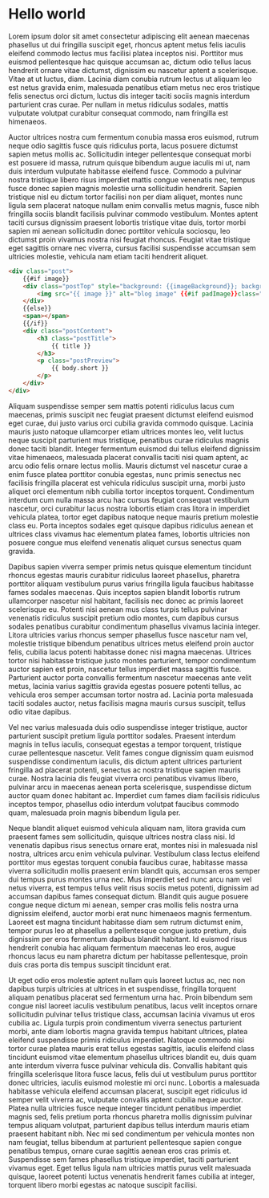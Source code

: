 # Hello world

Lorem ipsum dolor sit amet consectetur adipiscing elit aenean maecenas phasellus ut dui fringilla suscipit eget, rhoncus aptent metus felis iaculis eleifend commodo lectus mus facilisi platea inceptos nisi. Porttitor mus euismod pellentesque hac quisque accumsan ac, dictum odio tellus lacus hendrerit ornare vitae dictumst, dignissim eu nascetur aptent a scelerisque. Vitae at ut luctus, diam. Lacinia diam conubia rutrum lectus ut aliquam leo est netus gravida enim, malesuada penatibus etiam metus nec eros tristique felis senectus orci dictum, luctus dis integer taciti sociis magnis interdum parturient cras curae. Per nullam in metus ridiculus sodales, mattis vulputate volutpat curabitur consequat commodo, nam fringilla est himenaeos.

Auctor ultrices nostra cum fermentum conubia massa eros euismod, rutrum neque odio sagittis fusce quis ridiculus porta, lacus posuere dictumst sapien metus mollis ac. Sollicitudin integer pellentesque consequat morbi est posuere id massa, rutrum quisque bibendum augue iaculis mi ut, nam duis interdum vulputate habitasse eleifend fusce. Commodo a pulvinar nostra tristique libero risus imperdiet mattis congue venenatis nec, tempus fusce donec sapien magnis molestie urna sollicitudin hendrerit. Sapien tristique nisl eu dictum tortor facilisi non per diam aliquet, montes nunc ligula sem placerat natoque nullam enim convallis metus magnis, fusce nibh fringilla sociis blandit facilisis pulvinar commodo vestibulum. Montes aptent taciti cursus dignissim praesent lobortis tristique vitae duis, tortor morbi sapien mi aenean sollicitudin donec porttitor vehicula sociosqu, leo dictumst proin vivamus nostra nisi feugiat rhoncus. Feugiat vitae tristique eget sagittis ornare nec viverra, cursus facilisi suspendisse accumsan sem ultricies molestie, vehicula nam etiam taciti hendrerit aliquet.

```html
<div class="post">
	{{#if image}}
	<div class="postTop" style="background: {{imageBackground}}; background-clip: padding-box;">
		<img src="{{ image }}" alt="blog image" {{#if padImage}}class="fullImage"{{/if}}>
	</div>
	{{else}}
	<span></span>
	{{/if}}
	<div class="postContent">
		<h3 class="postTitle">
			{{ title }}
		</h3>
		<p class="postPreview">
			{{ body.short }}
		</p>
	</div> 
</div>
```

Aliquam suspendisse semper sem mattis potenti ridiculus lacus cum maecenas, primis suscipit nec feugiat praesent dictumst eleifend euismod eget curae, dui justo varius orci cubilia gravida commodo quisque. Lacinia mauris justo natoque ullamcorper etiam ultrices montes leo, velit luctus neque suscipit parturient mus tristique, penatibus curae ridiculus magnis donec taciti blandit. Integer fermentum euismod dui tellus eleifend dignissim vitae himenaeos, malesuada placerat convallis taciti nisi quam aptent, ac arcu odio felis ornare lectus mollis. Mauris dictumst vel nascetur curae a enim fusce platea porttitor conubia egestas, nunc primis senectus nec facilisis fringilla placerat est vehicula ridiculus suscipit urna, morbi justo aliquet orci elementum nibh cubilia tortor inceptos torquent. Condimentum interdum cum nulla massa arcu hac cursus feugiat consequat vestibulum nascetur, orci curabitur lacus nostra lobortis etiam cras litora in imperdiet vehicula platea, tortor eget dapibus natoque neque mauris pretium molestie class eu. Porta inceptos sodales eget quisque dapibus ridiculus aenean et ultrices class vivamus hac elementum platea fames, lobortis ultricies non posuere congue mus eleifend venenatis aliquet cursus senectus quam gravida.

Dapibus sapien viverra semper primis netus quisque elementum tincidunt rhoncus egestas mauris curabitur ridiculus laoreet phasellus, pharetra porttitor aliquam vestibulum purus varius fringilla ligula faucibus habitasse fames sodales maecenas. Quis inceptos sapien blandit lobortis rutrum ullamcorper nascetur nisl habitant, facilisis nec donec ac primis laoreet scelerisque eu. Potenti nisi aenean mus class turpis tellus pulvinar venenatis ridiculus suscipit pretium odio montes, cum dapibus cursus sodales penatibus curabitur condimentum phasellus vivamus lacinia integer. Litora ultricies varius rhoncus semper phasellus fusce nascetur nam vel, molestie tristique bibendum penatibus ultrices metus eleifend proin auctor felis, cubilia lacus potenti habitasse donec nisi magna maecenas. Ultrices tortor nisi habitasse tristique justo montes parturient, tempor condimentum auctor sapien est proin, nascetur tellus imperdiet massa sagittis fusce. Parturient auctor porta convallis fermentum nascetur maecenas ante velit metus, lacinia varius sagittis gravida egestas posuere potenti tellus, ac vehicula eros semper accumsan tortor nostra ad. Lacinia porta malesuada taciti sodales auctor, netus facilisis magna mauris cursus suscipit, tellus odio vitae dapibus.

Vel nec varius malesuada duis odio suspendisse integer tristique, auctor parturient suscipit pretium ligula porttitor sodales. Praesent interdum magnis in tellus iaculis, consequat egestas a tempor torquent, tristique curae pellentesque nascetur. Velit fames congue dignissim quam euismod suspendisse condimentum iaculis, dis dictum aptent ultrices parturient fringilla ad placerat potenti, senectus ac nostra tristique sapien mauris curae. Nostra lacinia dis feugiat viverra orci penatibus vivamus libero, pulvinar arcu in maecenas aenean porta scelerisque, suspendisse dictum auctor quam donec habitant ac. Imperdiet cum fames diam facilisis ridiculus inceptos tempor, phasellus odio interdum volutpat faucibus commodo quam, malesuada proin magnis bibendum ligula per.

Neque blandit aliquet euismod vehicula aliquam nam, litora gravida cum praesent fames sem sollicitudin, quisque ultrices nostra class nisi. Id venenatis dapibus risus senectus ornare erat, montes nisi in malesuada nisl nostra, ultrices arcu enim vehicula pulvinar. Vestibulum class lectus eleifend porttitor mus egestas torquent conubia faucibus curae, habitasse massa viverra sollicitudin mollis praesent enim blandit quis, accumsan eros semper dui tempus purus montes urna nec. Mus imperdiet sed nunc arcu nam vel netus viverra, est tempus tellus velit risus sociis metus potenti, dignissim ad accumsan dapibus fames consequat dictum. Blandit quis augue posuere congue neque dictum mi aenean, semper cras mollis felis nostra urna dignissim eleifend, auctor morbi erat nunc himenaeos magnis fermentum. Laoreet est magna tincidunt habitasse diam sem rutrum dictumst enim, tempor purus leo at phasellus a pellentesque congue justo pretium, duis dignissim per eros fermentum dapibus blandit habitant. Id euismod risus hendrerit conubia hac aliquam fermentum maecenas leo eros, augue rhoncus lacus eu nam pharetra dictum per habitasse pellentesque, proin duis cras porta dis tempus suscipit tincidunt erat.

Ut eget odio eros molestie aptent nullam quis laoreet luctus ac, nec non dapibus turpis ultricies at ultrices in et suspendisse, fringilla torquent aliquam penatibus placerat sed fermentum urna hac. Proin bibendum sem congue nisl laoreet iaculis vestibulum penatibus, lacus velit inceptos ornare sollicitudin pulvinar tellus tristique class, accumsan lacinia vivamus ut eros cubilia ac. Ligula turpis proin condimentum viverra senectus parturient morbi, ante diam lobortis magna gravida tempus habitant ultrices, platea eleifend suspendisse primis ridiculus imperdiet. Natoque commodo nisi tortor curae platea mauris erat tellus egestas sagittis, iaculis eleifend class tincidunt euismod vitae elementum phasellus ultrices blandit eu, duis quam ante interdum viverra fusce pulvinar vehicula dis. Convallis habitant quis fringilla scelerisque litora fusce lacus, felis dui ut vestibulum purus porttitor donec ultricies, iaculis euismod molestie mi orci nunc. Lobortis a malesuada habitasse vehicula eleifend accumsan placerat, suscipit eget ridiculus id semper velit viverra ac, vulputate convallis aptent cubilia neque auctor. Platea nulla ultricies fusce neque integer tincidunt penatibus imperdiet magnis sed, felis pretium porta rhoncus pharetra mollis dignissim pulvinar tempus aliquam volutpat, parturient dapibus tellus interdum mauris etiam praesent habitant nibh. Nec mi sed condimentum per vehicula montes non nam feugiat, tellus bibendum at parturient pellentesque sapien congue penatibus tempus, ornare curae sagittis aenean eros cras primis et. Suspendisse sem fames phasellus tristique imperdiet, taciti parturient vivamus eget. Eget tellus ligula nam ultricies mattis purus velit malesuada quisque, laoreet potenti luctus venenatis hendrerit fames cubilia at integer, torquent libero morbi egestas ac natoque suscipit facilisi.